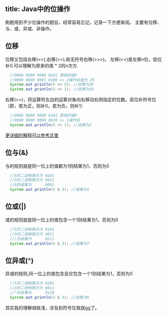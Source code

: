 title: Java中的位操作
---
刷题用到不少位操作的题目，经常容易忘记，记录一下方便查阅。
主要有位移、与、或、异或、非操作。

## 位移

位移又包括左移(<<),右移(>>),和无符号右移(>>>)。
左移(<<)是左移n位，低位补0.可以理解为原来的值 * 2的n次方.
``` java
  //0000 0000 0000 0101 原来的值5
  //0000 0000 0001 0100 << 2操作后值为 20
  System.out.println(5 << 2); //结果为20
  System.out.println(5 << 1); //结果为10
```

右移(>>)，将运算符左边的运算对象向右移动右侧指定的位数。高位补符号位（即，若为正，则补0，若为负，则补1）
``` java
  //0000 0000 0000 0101 原来的值5
  //0000 0000 0000 0010 >> 1操作后
  System.out.println(5 >> 1); //结果为2
```

[更详细的解释可以参考这里](http://www.cnblogs.com/zhengtao/articles/1916751.html)

## 位与(&)
与的规则就是同一位上的值都为1则结果为1，否则为0
``` java
  //5的二进制表示为 0101
  //3的二进制表示为 0011
  //&的结果为      0001
  System.out.println(5 & 3); //结果为1
```

## 位或(|)
或的规则就是同一位上的值包含一个1则结果为1，否则为0
``` java
  //5的二进制表示为 0101
  //3的二进制表示为 0011
  //|的结果为      0111
  System.out.println(5 & 3); //结果为7
```

## 位异或(^)
异或的规则,同一位上的值包含且仅包含一个1则结果为1，否则为0
``` java
  //5的二进制表示为 0101
  //3的二进制表示为 0011
  //^的结果为      0110
  System.out.println(5 & 3); //结果为6
```

其实我的理解很肤浅，涉及到符号位我就gg了。